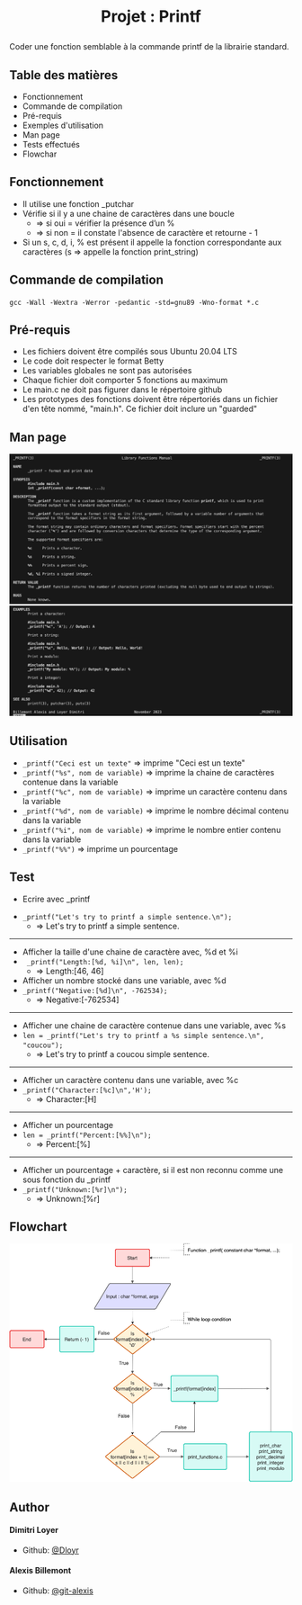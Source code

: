 # <p align="center">Projet : Printf</p>

Coder une fonction semblable à la commande printf de la librairie standard.

## Table des matières

- Fonctionnement
- Commande de compilation
- Pré-requis
- Exemples d'utilisation
- Man page
- Tests effectués
- Flowchar
## Fonctionnement

- Il utilise une fonction _putchar
- Vérifie si il y a une chaine de caractères dans une boucle
	* ⇒ si oui = vérifier la présence d’un %
	* ⇒ si non = il constate l'absence de caractère et retourne - 1
- Si un s, c, d, i, % est présent il  appelle la fonction correspondante aux caractères (s => appelle la fonction print_string)

## Commande de compilation

`gcc -Wall -Wextra -Werror -pedantic -std=gnu89 -Wno-format *.c`

## Pré-requis

- Les fichiers doivent être compilés sous Ubuntu 20.04 LTS
- Le code doit respecter le format Betty
- Les variables globales ne sont pas autorisées
- Chaque fichier doit comporter 5 fonctions au maximum
- Le main.c ne doit pas figurer dans le répertoire github
- Les prototypes des fonctions doivent être répertoriés dans un fichier d'en tête nommé, "main.h". Ce fichier doit inclure un "guarded"

## Man page
![Image](https://raw.githubusercontent.com/Dloyr/holbertonschool-printf/Readme/man%20printf1.png)
![Image](https://raw.githubusercontent.com/Dloyr/holbertonschool-printf/Readme/man%20printf2.png)

## Utilisation

- `_printf("Ceci est un texte"` => imprime "Ceci est un texte"
- `_printf("%s", nom de variable)` => imprime la chaine de caractères contenue dans la variable
- `_printf("%c", nom de variable)` => imprime un caractère contenu dans la variable
- `_printf("%d", nom de variable)` => imprime le nombre décimal contenu dans la variable
- `_printf("%i", nom de variable)` => imprime le nombre entier contenu dans la variable
- `_printf("%%")` => imprime un pourcentage

## Test
- Ecrire avec _printf
* `_printf("Let's try to printf a simple sentence.\n");`
	*  => Let's try to printf a  simple sentence.
----------
- Afficher la taille d'une chaine de caractère avec, %d et %i
- ` _printf("Length:[%d, %i]\n", len, len);`
	* => Length:[46, 46]
- Afficher un nombre stocké dans une variable, avec %d
- `_printf("Negative:[%d]\n", -762534);`
	* => Negative:[-762534]
----------
- Afficher une chaine de caractère contenue dans une variable, avec %s
- `len = _printf("Let's try to printf a %s simple sentence.\n", "coucou");`
	* => Let's try to printf a coucou simple sentence.
----------
- Afficher un caractère contenu dans une variable, avec %c
- `_printf("Character:[%c]\n",'H');`
	* => Character:[H]
----------
- Afficher un pourcentage
- `len = _printf("Percent:[%%]\n");`
	* => Percent:[%]
----------
- Afficher un pourcentage + caractère, si il est non reconnu comme une sous fonction du _printf
- `_printf("Unknown:[%r]\n");`
	* => Unknown:[%r]

## Flowchart
![Image](https://raw.githubusercontent.com/Dloyr/holbertonschool-printf/Readme/flowchar_printf.drawio.png)

## Author
#### Dimitri Loyer
- Github: [@Dloyr](https://github.com/Dloyr)

#### Alexis Billemont
- Github: [@git-alexis](https://github.com/git-alexis)
